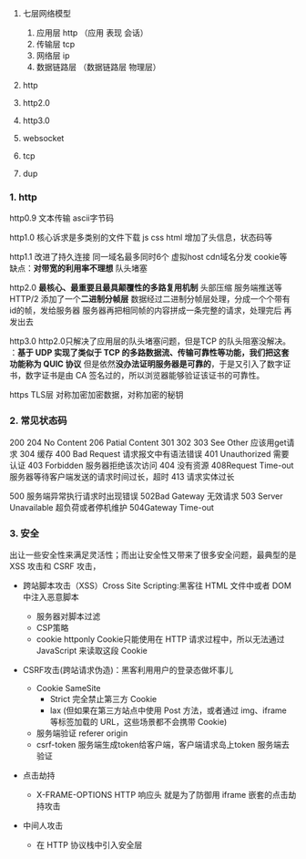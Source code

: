 
1. 七层网络模型
   1. 应用层 http （应用 表现 会话）
   2. 传输层 tcp
   3. 网络层 ip
   4. 数据链路层 （数据链路层 物理层）

2. http
3. http2.0
4. http3.0
5. websocket
6. tcp
7. dup

### 1. http
   
http0.9 
文本传输 ascii字节码

http1.0 
核心诉求是多类别的文件下载 js css html
增加了头信息，状态码等

http1.1 
改进了持久连接
同一域名最多同时6个
虚拟host cdn域名分发
cookie等
缺点：**对带宽的利用率不理想** 队头堵塞

http2.0
**最核心、最重要且最具颠覆性的多路复用机制** 头部压缩 服务端推送等
HTTP/2 添加了一个**二进制分帧层**
数据经过二进制分帧层处理，分成一个个带有id的帧，发给服务器
服务器再把相同帧的内容拼成一条完整的请求，处理完后 再发出去

http3.0
http2.0只解决了应用层的队头堵塞问题，但是TCP 的队头阻塞没解决。
：**基于 UDP 实现了类似于 TCP 的多路数据流、传输可靠性等功能，我们把这套功能称为 QUIC 协议**
但是依然**没办法证明服务器是可靠的**，于是又引入了数字证书，数字证书是由 CA 签名过的，所以浏览器能够验证该证书的可靠性。

https TLS层
对称加密加密数据，对称加密的秘钥

### 2. 常见状态码
   

200
204 No Content
206 Patial Content
301 302
303 See Other 应该用get请求
304 缓存
400 Bad Request 请求报文中有语法错误
401 Unauthorized 需要认证
403 Forbidden 服务器拒绝该次访问
404 没有资源
408Request Time-out服务器等待客户端发送的请求时间过长，超时
413 请求实体过长

500 服务端异常执行请求时出现错误
502Bad Gateway  无效请求
503 Server Unavailable 超负荷或者停机维护
504Gateway Time-out

### 3. 安全

出让一些安全性来满足灵活性；而出让安全性又带来了很多安全问题，最典型的是 XSS 攻击和 CSRF 攻击，

- 跨站脚本攻击（XSS）Cross Site Scripting:黑客往 HTML 文件中或者 DOM 中注入恶意脚本
  - 服务器对脚本过滤
  - CSP策略
  -  cookie httponly  Cookie只能使用在 HTTP 请求过程中，所以无法通过 JavaScript 来读取这段 Cookie

- CSRF攻击(跨站请求伪造)：黑客利用用户的登录态做坏事儿
  - Cookie SameSite 
    - Strict 完全禁止第三方 Cookie
    - lax (但如果在第三方站点中使用 Post 方法，或者通过 img、iframe 等标签加载的 URL，这些场景都不会携带 Cookie)
  - 服务端验证 referer origin
  - csrf-token 服务端生成token给客户端，客户端请求岛上token 服务端去验证


- 点击劫持
  - X-FRAME-OPTIONS HTTP 响应头 就是为了防御用 iframe 嵌套的点击劫持攻击

- 中间人攻击
  - 在 HTTP 协议栈中引入安全层


